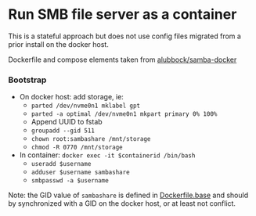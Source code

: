 # Run SMB file server as a container 
This is a stateful approach but does not use config files migrated from a prior 
install on the docker host.

Dockerfile and compose elements taken from 
[alubbock/samba-docker](https://github.com/alubbock/samba-docker)

### Bootstrap
- On docker host: add storage, ie:
  - `parted /dev/nvme0n1 mklabel gpt`
  - `parted -a optimal /dev/nvme0n1 mkpart primary 0% 100%`
  - Append UUID to fstab
  - `groupadd --gid 511`
  - `chown root:sambashare /mnt/storage`
  - `chmod -R 0770 /mnt/storage`
- In container: `docker exec -it $containerid /bin/bash`
  - `useradd $username`
  - `adduser $username sambashare`
  - `smbpasswd -a $username`

Note: the GID value of `sambashare` is defined in [Dockerfile.base](Dockerfile.base)
and should by synchronized with a GID on the docker host, or at least not conflict.

